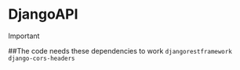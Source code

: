 # DjangoAPI


>[!IMPORTANT]
>##The code needs these dependencies to work
><code>djangorestframework</code> <br>
><code>django-cors-headers</code>

